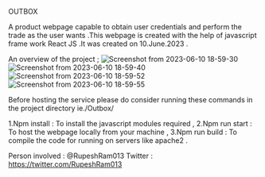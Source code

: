 OUTBOX

 A product webpage capable to obtain user credentials and perform the trade as the user wants .This webpage is created with the help of javascript frame work React JS .It was created on 10.June.2023 .

An overview of the project ;
![Screenshot from 2023-06-10 18-59-30](https://github.com/rupeshram013/OutBox/assets/94728392/d641d569-3e92-4cd0-be6f-3cc04f057385)
![Screenshot from 2023-06-10 18-59-40](https://github.com/rupeshram013/OutBox/assets/94728392/3bd81088-eaa9-4c93-a7c5-699bffaf2ec4)
![Screenshot from 2023-06-10 18-59-52](https://github.com/rupeshram013/OutBox/assets/94728392/7844ece5-0d27-424b-a3b4-0612f8cb066c)
![Screenshot from 2023-06-10 18-59-55](https://github.com/rupeshram013/OutBox/assets/94728392/5c729e08-b32a-4f65-8e43-018c901d03da)


Before hosting the service please do consider running these commands in the project directory ie./Outbox/

1.Npm install : To install the javascript modules required ,
2.Npm run start : To host the webpage locally from your machine ,
3.Npm run build : To compile the code for running on servers like apache2 .

Person involved : @RupeshRam013
Twitter : https://twitter.com/RupeshRam013
